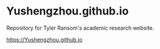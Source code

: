# Yushengzhou.github.io
Repository for Tyler Ransom's academic research website.

https://Yushengzhou.github.io
